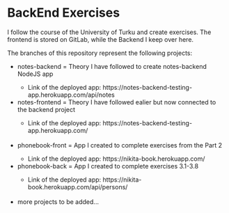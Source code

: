 # BackEnd Exercises

I follow the course of the University of Turku and create exercises. The frontend is stored on GitLab, while the Backend I keep over here. </br>

The branches of this repository represent the following projects: </br>

<ul>
  <li>notes-backend = Theory I have followed to create notes-backend NodeJS app</li>
  <ul>
    <li>Link of the deployed app: https://notes-backend-testing-app.herokuapp.com/api/notes</li>
  </ul>
  <li>notes-frontend = Theory I have followed ealier but now connected to the backend project</li>
  <ul>
    <li>Link of the deployed app: https://notes-backend-testing-app.herokuapp.com/</li>
  </ul>
  </br>
  <li>phonebook-front = App I created to complete exercises from the Part 2</li>
  <ul>
    <li>Link of the deployed app: https://nikita-book.herokuapp.com/</li>
  </ul>
  <li>phonebook-back = App I created to complete exercises 3.1-3.8</li>
  <ul>
    <li>Link of the deployed app: https://nikita-book.herokuapp.com/api/persons/</li>
  </ul>
  </br>
  <li>more projects to be added...</li>
</ul>
